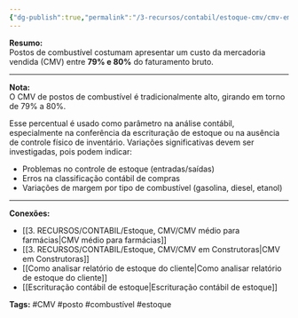 ```yaml
---
{"dg-publish":true,"permalink":"/3-recursos/contabil/estoque-cmv/cmv-em-postos-de-combustivel-gas-de-cozinha/","dgPassFrontmatter":true,"created":"2025-06-05T22:15:58.940-03:00","updated":"2025-06-05T22:28:48.446-03:00"}
---
```



**Resumo:**  
Postos de combustível costumam apresentar um custo da mercadoria vendida (CMV) entre **79% e 80%** do faturamento bruto.

---

**Nota:**  
O CMV de postos de combustível é tradicionalmente alto, girando em torno de 79% a 80%. 

Esse percentual é usado como parâmetro na análise contábil, especialmente na conferência da escrituração de estoque ou na ausência de controle físico de inventário. Variações significativas devem ser investigadas, pois podem indicar:

- Problemas no controle de estoque (entradas/saídas)
- Erros na classificação contábil de compras
- Variações de margem por tipo de combustível (gasolina, diesel, etanol)

---

**Conexões:**

- [[3. RECURSOS/CONTABIL/Estoque, CMV/CMV médio para farmácias\|CMV médio para farmácias]]
- [[3. RECURSOS/CONTABIL/Estoque, CMV/CMV em Construtoras\|CMV em Construtoras]]
- [[Como analisar relatório de estoque do cliente\|Como analisar relatório de estoque do cliente]]
- [[Escrituração contábil de estoque\|Escrituração contábil de estoque]]

**Tags:** #CMV #posto #combustível #estoque
